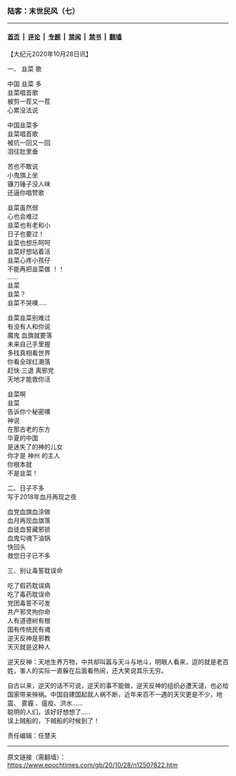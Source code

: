### 陆客：末世民风（七）

---

#### [首页](../../../..?n12507822) &nbsp;|&nbsp; [评论](../../../../../epoch-comment?n12507822) &nbsp;|&nbsp; [专题](../../../../../epoch-special?n12507822) &nbsp;|&nbsp; [禁闻](../../../../../epoch-news?n12507822) &nbsp;|&nbsp; [禁书](../../../../../books?n12507822) &nbsp;|&nbsp; [翻墙](https://github.com/gfw-breaker/nogfw/blob/master/README.md?n12507822)


<div class="post_content" id="artbody" itemprop="articleBody">
 <!-- article content begin -->
 <p>
  【大纪元2020年10月28日讯】
 </p>
 <p>
  一、
  <ok href="https://www.epochtimes.com/gb/tag/%E9%9F%AD%E8%8F%9C.html">
   韭菜
  </ok>
  歌
 </p>
 <p>
  中国
  <ok href="https://www.epochtimes.com/gb/tag/%E9%9F%AD%E8%8F%9C.html">
   韭菜
  </ok>
  多
  <br/>
  韭菜唱首歌
  <br/>
  被剪一茬又一茬
  <br/>
  心累没法说
 </p>
 <p>
  中国韭菜多
  <br/>
  韭菜唱首歌
  <br/>
  被坑一回又一回
  <br/>
  泪往肚里垂
 </p>
 <p>
  苦也不敢说
  <br/>
  小鬼旗上坐
  <br/>
  镰刀锤子没人味
  <br/>
  还逼你唱赞歌
 </p>
 <p>
  韭菜虽然弱
  <br/>
  心也会难过
  <br/>
  韭菜也有老和小
  <br/>
  日子也要过！
  <br/>
  韭菜也想乐呵呵
  <br/>
  韭菜好想站着活
  <br/>
  韭菜心疼小孩仔
  <br/>
  不能再把韭菜做 ！！
  <br/>
  ……
  <br/>
  韭菜
  <br/>
  韭菜？
  <br/>
  韭菜不哭噢…..
 </p>
 <p>
  韭菜韭菜别难过
  <br/>
  有没有人和你说
  <br/>
  <ok href="https://www.epochtimes.com/gb/tag/%E9%AD%94%E9%AC%BC.html">
   魔鬼
  </ok>
  血旗就要落
  <br/>
  未来自己手里握
  <br/>
  多找真相看世界
  <br/>
  你看全球红潮落
  <br/>
  赶快
  <ok href="https://www.epochtimes.com/gb/tag/%E4%B8%89%E9%80%80.html">
   三退
  </ok>
  离邪党
  <br/>
  天地才能救你活
 </p>
 <p>
  韭菜啊
  <br/>
  韭菜
  <br/>
  告诉你个秘密噢
  <br/>
  神说
  <br/>
  在那古老的东方
  <br/>
  华夏的中国
  <br/>
  是迷失了的神的儿女
  <br/>
  你才是
  <ok href="https://www.epochtimes.com/gb/tag/%E7%A5%9E%E5%B7%9E.html">
   神州
  </ok>
  的主人
  <br/>
  你根本就
  <br/>
  不是韭菜！
 </p>
 <p>
  二、日子不多
  <br/>
  写于2018年血月再现之夜
 </p>
 <p>
  血党血旗血涂做
  <br/>
  血月再现血旗落
  <br/>
  血徒血誓藏邪锁
  <br/>
  血鬼勾魂下油锅
  <br/>
  快回头
  <br/>
  救您日子已不多
 </p>
 <p>
  三、别让毒誓耽误命
 </p>
 <p>
  吃了假药耽误病
  <br/>
  吃了毒药耽误命
  <br/>
  党团毒誓不可发
  <br/>
  共产邪灵拘你命
  <br/>
  人有道德树有根
  <br/>
  国有传统民有魂
  <br/>
  逆天反神是邪教
  <br/>
  天灭就是这种人
 </p>
 <p>
  逆天反神：天地生养万物，中共却叫嚣与天斗与地斗，明眼人看来，逗的就是老百姓，害人的实际一直躲在后面看热闹，还大笑说其乐无穷。
 </p>
 <p>
  自古以来，逆天的话不可说，逆天的事不能做，逆天反神的组织必遭天谴，也必给国家带来殃祸。中国自建国起就人祸不断，近年来百不一遇的天灾更是不少，地震、
  <ok href="https://www.epochtimes.com/gb/tag/%E9%9B%BE%E9%9C%BE.html">
   雾霾
  </ok>
  、瘟疫、洪水……
  <br/>
  聪明的人们，该好好想想了…..
  <br/>
  误上贼船的，下贼船的时候到了！
 </p>
 <p>
  责任编辑：任慧夫
 </p>
 <!-- article content end -->
 <div id="below_article_ad">
 </div>
</div>


---

原文链接（需翻墙）：https://www.epochtimes.com/gb/20/10/28/n12507822.htm